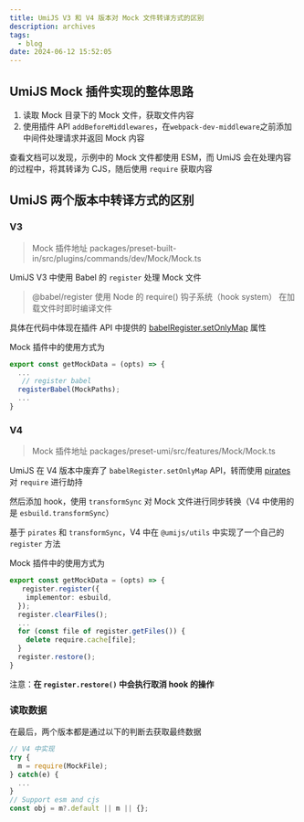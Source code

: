 ```yaml
---
title: UmiJS V3 和 V4 版本对 Mock 文件转译方式的区别
description: archives
tags: 
  - blog 
date: 2024-06-12 15:52:05
---
```


## UmiJS Mock 插件实现的整体思路

1. 读取 Mock 目录下的 Mock 文件，获取文件内容
2. 使用插件 API `addBeforeMiddlewares`，在`webpack-dev-middleware`之前添加中间件处理请求并返回 Mock 内容

查看文档可以发现，示例中的 Mock 文件都使用 ESM，而 UmiJS 会在处理内容的过程中，将其转译为 CJS，随后使用 `require` 获取内容

## UmiJS 两个版本中转译方式的区别

### V3

> Mock 插件地址 packages/preset-built-in/src/plugins/commands/dev/Mock/Mock.ts

UmiJS V3 中使用 Babel 的 `register` 处理 Mock 文件

> @babel/register 使用 Node 的 require() 钩子系统（hook system） 在加载文件时即时编译文件

具体在代码中体现在插件 API 中提供的 [babelRegister.setOnlyMap](https://v3.umijs.org/zh-CN/plugins/api#babelregistersetonlymap-key-string-value-string-) 属性

Mock 插件中的使用方式为

```typescript
export const getMockData = (opts) => {
  ...
   // register babel
  registerBabel(MockPaths);
  ...
}
```

### V4

> Mock 插件地址 packages/preset-umi/src/features/Mock/Mock.ts

UmiJS 在 V4 版本中废弃了 `babelRegister.setOnlyMap` API，转而使用 [pirates](https://github.com/danez/pirates) 对 `require` 进行劫持

然后添加 hook，使用 `transformSync` 对 Mock 文件进行同步转换（V4 中使用的是 `esbuild.transformSync`）

基于 `pirates` 和 `transformSync`，V4 中在 `@umijs/utils` 中实现了一个自己的 `register` 方法

Mock 插件中的使用方式为

```typescript
export const getMockData = (opts) => {
   register.register({
    implementor: esbuild,
  });
  register.clearFiles();
  ...
  for (const file of register.getFiles()) {
    delete require.cache[file];
  }
  register.restore();
}
```
  
注意：**在 `register.restore()` 中会执行取消 hook 的操作**

### 读取数据

在最后，两个版本都是通过以下的判断去获取最终数据

```typescript
// V4 中实现
try {
  m = require(MockFile);
} catch(e) {
  ...
}
// Support esm and cjs
const obj = m?.default || m || {};
```
